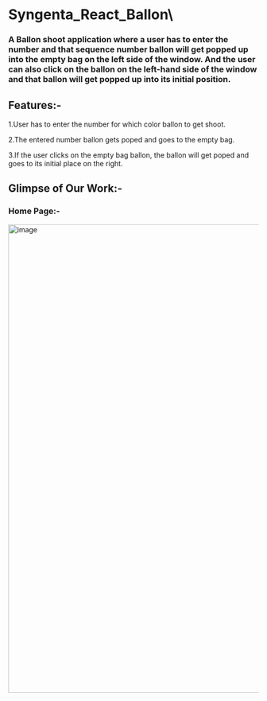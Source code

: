 # Syngenta_React_Ballon\

### A Ballon shoot application where a user has to enter the number and that sequence number ballon will get popped up into the empty bag on the left side of the window. And the user can also click on the ballon on the left-hand side of the window and that ballon will get popped up into its initial position.


## Features:-

1.User has to enter the number for which color ballon to get shoot.

2.The entered number ballon gets poped and goes to the empty bag.

3.If the user clicks on the empty bag ballon, the ballon will get poped and goes to its initial place on the right.


## Glimpse of Our Work:-

### Home Page:-

<img width="942" alt="image" src="https://user-images.githubusercontent.com/96105012/170866009-008e7301-4df7-46e8-9b5b-3d9113bbfb93.png">


